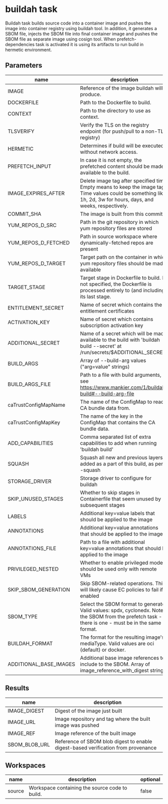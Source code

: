 # buildah task

Buildah task builds source code into a container image and pushes the image into container registry using buildah tool.
In addition, it generates a SBOM file, injects the SBOM file into final container image and pushes the SBOM file as separate image using cosign tool.
When prefetch-dependencies task is activated it is using its artifacts to run build in hermetic environment.

## Parameters
|name|description|default value|required|
|---|---|---|---|
|IMAGE|Reference of the image buildah will produce.||true|
|DOCKERFILE|Path to the Dockerfile to build.|./Dockerfile|false|
|CONTEXT|Path to the directory to use as context.|.|false|
|TLSVERIFY|Verify the TLS on the registry endpoint (for push/pull to a non-TLS registry)|true|false|
|HERMETIC|Determines if build will be executed without network access.|false|false|
|PREFETCH_INPUT|In case it is not empty, the prefetched content should be made available to the build.|""|false|
|IMAGE_EXPIRES_AFTER|Delete image tag after specified time. Empty means to keep the image tag. Time values could be something like 1h, 2d, 3w for hours, days, and weeks, respectively.|""|false|
|COMMIT_SHA|The image is built from this commit.|""|false|
|YUM_REPOS_D_SRC|Path in the git repository in which yum repository files are stored|repos.d|false|
|YUM_REPOS_D_FETCHED|Path in source workspace where dynamically-fetched repos are present|fetched.repos.d|false|
|YUM_REPOS_D_TARGET|Target path on the container in which yum repository files should be made available|/etc/yum.repos.d|false|
|TARGET_STAGE|Target stage in Dockerfile to build. If not specified, the Dockerfile is processed entirely to (and including) its last stage.|""|false|
|ENTITLEMENT_SECRET|Name of secret which contains the entitlement certificates|etc-pki-entitlement|false|
|ACTIVATION_KEY|Name of secret which contains subscription activation key|activation-key|false|
|ADDITIONAL_SECRET|Name of a secret which will be made available to the build with 'buildah build --secret' at /run/secrets/$ADDITIONAL_SECRET|does-not-exist|false|
|BUILD_ARGS|Array of --build-arg values ("arg=value" strings)|[]|false|
|BUILD_ARGS_FILE|Path to a file with build arguments, see https://www.mankier.com/1/buildah-build#--build-arg-file|""|false|
|caTrustConfigMapName|The name of the ConfigMap to read CA bundle data from.|trusted-ca|false|
|caTrustConfigMapKey|The name of the key in the ConfigMap that contains the CA bundle data.|ca-bundle.crt|false|
|ADD_CAPABILITIES|Comma separated list of extra capabilities to add when running 'buildah build'|""|false|
|SQUASH|Squash all new and previous layers added as a part of this build, as per --squash|false|false|
|STORAGE_DRIVER|Storage driver to configure for buildah|overlay|false|
|SKIP_UNUSED_STAGES|Whether to skip stages in Containerfile that seem unused by subsequent stages|true|false|
|LABELS|Additional key=value labels that should be applied to the image|[]|false|
|ANNOTATIONS|Additional key=value annotations that should be applied to the image|[]|false|
|ANNOTATIONS_FILE|Path to a file with additional key=value annotations that should be applied to the image|""|false|
|PRIVILEGED_NESTED|Whether to enable privileged mode, should be used only with remote VMs|false|false|
|SKIP_SBOM_GENERATION|Skip SBOM-related operations. This will likely cause EC policies to fail if enabled|false|false|
|SBOM_TYPE|Select the SBOM format to generate. Valid values: spdx, cyclonedx. Note: the SBOM from the prefetch task - if there is one - must be in the same format.|spdx|false|
|BUILDAH_FORMAT|The format for the resulting image's mediaType. Valid values are oci (default) or docker.|oci|false|
|ADDITIONAL_BASE_IMAGES|Additional base image references to include to the SBOM. Array of image_reference_with_digest strings|[]|false|

## Results
|name|description|
|---|---|
|IMAGE_DIGEST|Digest of the image just built|
|IMAGE_URL|Image repository and tag where the built image was pushed|
|IMAGE_REF|Image reference of the built image|
|SBOM_BLOB_URL|Reference of SBOM blob digest to enable digest-based verification from provenance|

## Workspaces
|name|description|optional|
|---|---|---|
|source|Workspace containing the source code to build.|false|
